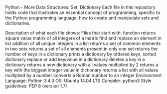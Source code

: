 Python - More Data Structures: Set, Dictionary
Each file in this repository holds code that illustrates an essential concept of programming, specific to the Python programming language: how to create and manipulate sets and dictionaries.

Description of what each file shows:
Files that start with:
function returns square value matrix of all integers of a matrix
find and replace an element in list
addition of all unique integers in a list
returns a set of common elements in two sets
returns a set of all elements present in only one set
returns the number of keys in a dictionary
prints a dictionary by ordered keys, sorted dictionary
replace or add key/value in a dictionary
deletes a key in a dictionary
returns a new dictionary with all values multiplied by 2
returns a key with the biggest integer value in dictionary
returns a list with all values multiplied by a number
converts a Roman number to an integer
Environment
Language: Python 3.4.3
OS: Ubuntu 14.04 LTS
Compiler: python3
Style guidelines: PEP 8 (version 1.7)
